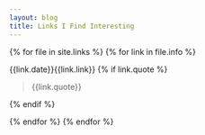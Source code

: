 ```yaml
---
layout: blog
title: Links I Find Interesting
---
```


<div class="blogcontent linkscontainer">

{% for file in site.links %}
{% for link in file.info %}

<div class="linksblock">
<p>
<span>{{link.date}}</span>{{link.link}}<i class="fa fa-link" aria-hidden="true"></i>   
{% if link.quote %}
<blockquote>
{{link.quote}}
</blockquote>
{% endif %}

</p>


</div>
{% endfor %}
{% endfor %}

</div>


